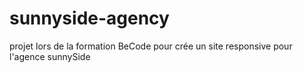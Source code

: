 # sunnyside-agency
projet lors de la formation BeCode pour crée un site responsive pour l'agence sunnySide
